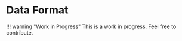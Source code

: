 # Data Format

!!! warning "Work in Progress"
    This is a work in progress. Feel free to contribute.